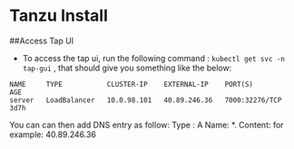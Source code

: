 # Tanzu Install

##Access Tap UI
- To access the tap ui, run the following command : `kubectl get svc -n tap-gui` , that should give you something like the below:
```
NAME     TYPE           CLUSTER-IP    EXTERNAL-IP    PORT(S)          AGE
server   LoadBalancer   10.0.98.101   40.89.246.36   7000:32276/TCP   3d7h
```

You can can then add DNS entry as follow:
 Type : A
 Name: *.<ingressDomain>
 Content: <External-IP from command above> for example: 40.89.246.36 